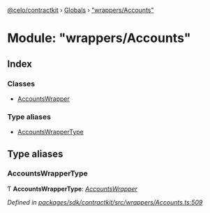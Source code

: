 [@celo/contractkit](../README.md) › [Globals](../globals.md) › ["wrappers/Accounts"](_wrappers_accounts_.md)

# Module: "wrappers/Accounts"

## Index

### Classes

* [AccountsWrapper](../classes/_wrappers_accounts_.accountswrapper.md)

### Type aliases

* [AccountsWrapperType](_wrappers_accounts_.md#accountswrappertype)

## Type aliases

###  AccountsWrapperType

Ƭ **AccountsWrapperType**: *[AccountsWrapper](../classes/_wrappers_accounts_.accountswrapper.md)*

*Defined in [packages/sdk/contractkit/src/wrappers/Accounts.ts:509](https://github.com/celo-org/celo-monorepo/blob/master/packages/sdk/contractkit/src/wrappers/Accounts.ts#L509)*
